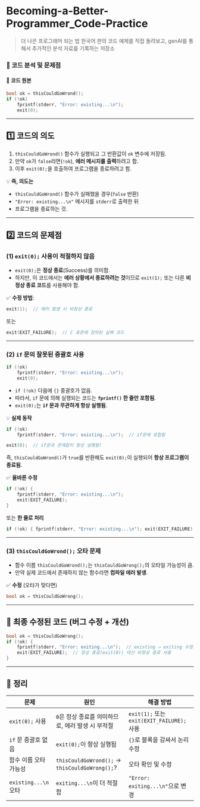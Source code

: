 # Becoming-a-Better-Programmer_Code-Practice
> 더 나은 프로그래머 되는 법 한국어 판의 코드 예제를 직접 돌려보고, genAI를 통해서 추가적인 분석 자료를 기록하는 저장소

### **📌 코드 분석 및 문제점**

#### **🔹 코드 원본**
```cpp
bool ok = thisCouldGoWrond();
if (!ok)
    fprintf(stderr, "Error: existing...\n");
    exit(0);
```

---

## **1️⃣ 코드의 의도**
1. `thisCouldGoWrond()` 함수가 실행되고 그 반환값이 `ok` 변수에 저장됨.
2. 만약 `ok`가 `false`라면(`!ok`), **에러 메시지를 출력**하려고 함.
3. 이후 `exit(0);`을 호출하여 프로그램을 종료하려고 함.

💡 **즉, 의도는**  
- `thisCouldGoWrond()` 함수가 실패했을 경우(`false` 반환)  
- `"Error: existing...\n"` 메시지를 `stderr`로 출력한 뒤  
- 프로그램을 종료하는 것.

---

## **2️⃣ 코드의 문제점**
### **(1) `exit(0);` 사용이 적절하지 않음**
- `exit(0);`은 **정상 종료**(Success)를 의미함.
- 하지만, 이 코드에서는 **에러 상황에서 종료하려는 것**이므로 `exit(1);` 또는 다른 **비정상 종료 코드**를 사용해야 함.

✅ **수정 방법**:
```cpp
exit(1);  // 에러 발생 시 비정상 종료
```
또는
```cpp
exit(EXIT_FAILURE);  // C 표준에 정의된 실패 코드
```

---

### **(2) `if` 문의 잘못된 중괄호 사용**
```cpp
if (!ok)
    fprintf(stderr, "Error: existing...\n");
    exit(0);
```
- `if (!ok)` 다음에 `{}` 중괄호가 없음.
- 따라서, `if` 문에 의해 실행되는 코드는 **`fprintf()` 한 줄만 포함됨**.
- `exit(0);`는 **`if` 문과 무관하게 항상 실행됨**.

💡 **실제 동작**
```cpp
if (!ok) 
    fprintf(stderr, "Error: existing...\n");  // if문에 포함됨

exit(0);  // if문과 관계없이 항상 실행됨!
```
즉, `thisCouldGoWrond()`가 `true`를 반환해도 `exit(0);`이 실행되어 **항상 프로그램이 종료됨**.

✅ **올바른 수정**
```cpp
if (!ok) {
    fprintf(stderr, "Error: existing...\n");
    exit(EXIT_FAILURE);
}
```
또는 **한 줄로 처리**
```cpp
if (!ok) { fprintf(stderr, "Error: existing...\n"); exit(EXIT_FAILURE); }
```

---

### **(3) `thisCouldGoWrond();` 오타 문제**
- 함수 이름 `thisCouldGoWrond();`는 `thisCouldGoWrong();`의 오타일 가능성이 큼.
- 만약 실제 코드에서 존재하지 않는 함수라면 **컴파일 에러 발생**.

✅ **수정** (오타가 맞다면)
```cpp
bool ok = thisCouldGoWrong();
```

---

## **🔹 최종 수정된 코드 (버그 수정 + 개선)**
```cpp
bool ok = thisCouldGoWrong();
if (!ok) {
    fprintf(stderr, "Error: exiting...\n");  // existing → exiting 수정
    exit(EXIT_FAILURE);  // 정상 종료(exit(0)) 대신 비정상 종료 사용
}
```

---

## **📌 정리**
| 문제 | 원인 | 해결 방법 |
|------|------|----------|
| `exit(0);` 사용 | `0`은 정상 종료를 의미하므로, 에러 발생 시 부적절 | `exit(1);` 또는 `exit(EXIT_FAILURE);` 사용 |
| `if` 문 중괄호 없음 | `exit(0);`이 항상 실행됨 | `{}`로 블록을 감싸서 논리 수정 |
| 함수 이름 오타 가능성 | `thisCouldGoWrond();` → `thisCouldGoWrong();`? | 오타 확인 및 수정 |
| `existing...\n` 오타 | `exiting...\n`이 더 적절함 | `"Error: exiting...\n"`으로 변경 |


